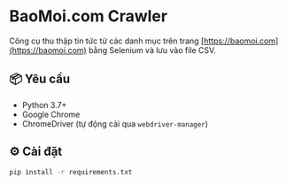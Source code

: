 # BaoMoi.com Crawler

Công cụ thu thập tin tức từ các danh mục trên trang [https://baomoi.com](https://baomoi.com) bằng Selenium và lưu vào file CSV.

## 📦 Yêu cầu

- Python 3.7+
- Google Chrome
- ChromeDriver (tự động cài qua `webdriver-manager`)

## ⚙️ Cài đặt

```bash
pip install -r requirements.txt
